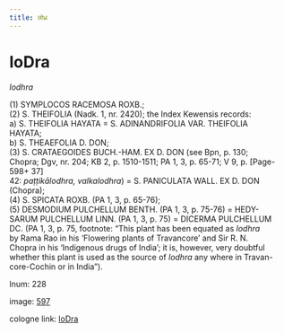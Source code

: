 ```yaml
---
title: लोध्र
---
```


# loDra

<i>lodhra</i>  <div n="P" />(1) <bot>SYMPLOCOS RACEMOSA ROXB.</bot>; <div n="P" />(2) <bot>S. THEIFOLIA</bot> (Nadk. 1, nr. 2420); the Index Kewensis records: <div n="lb" />a) <bot>S. THEIFOLIA HAYATA</bot> = <bot>S. ADINANDRIFOLIA VAR. THEIFOLIA <div n="lb" />HAYATA</bot>; <div n="lb" />b) <bot>S. THEAEFOLIA D. DON</bot>; <div n="P" />(3) <bot>S. CRATAEGOIDES BUCH.</bot>-<bot>HAM. EX D. DON</bot> (see Bpn, p. 130; <div n="lb" />Chopra; Dgv, nr. 204; KB 2, p. 1510-1511; PA 1, 3, p. 65-71; V 9, p. [Page-598+ 37] <div n="lb" />42: <i>paṭṭikālodhra, valkalodhra</i>) = <bot>S. PANICULATA WALL. EX D. DON</bot> <div n="lb" />(Chopra); <div n="P" />(4) <bot>S. SPICATA ROXB.</bot> (PA 1, 3, p. 65-76); <div n="P" />(5) <bot>DESMODIUM PULCHELLUM BENTH.</bot> (PA 1, 3, p. 75-76) = <bot>HEDY- <div n="lb" />SARUM PULCHELLUM LINN.</bot> (PA 1, 3, p. 75) = <bot>DICERMA PULCHELLUM <div n="lb" />DC.</bot> (PA 1, 3, p. 75, footnote: “This plant has been equated as <i>lodhra</i> <div n="lb" />by Rama Rao in his ‘Flowering plants of Travancore’ and Sir <bot>R. N.</bot> <div n="lb" />Chopra in his ‘Indigenous drugs of India’; it is, however, very doubtful <div n="lb" />whether this plant is used as the source of <i>lodhra</i> any where in Travan- <div n="lb" />core-Cochin or in India”).

lnum: 228

image: [597](https://www.sanskrit-lexicon.uni-koeln.de/scans/csl-apidev/servepdf.php?dict=snp&page=597)

cologne link: [loDra](https://sanskrit-lexicon.uni-koeln.de/scans/csl-apidev/getword.php?dict=snp&key=loDra)

